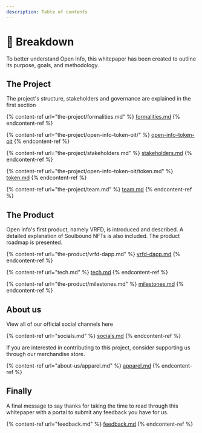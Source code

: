 ```yaml
---
description: Table of contents
---
```


# 📑 Breakdown

To better understand Open Info, this whitepaper has been created to outline its purpose, goals, and methodology. &#x20;

## The Project

The project's structure, stakeholders and governance are explained in the first section

{% content-ref url="the-project/formalities.md" %}
[formalities.md](the-project/formalities.md)
{% endcontent-ref %}

{% content-ref url="the-project/open-info-token-oit/" %}
[open-info-token-oit](the-project/open-info-token-oit/)
{% endcontent-ref %}

{% content-ref url="the-project/stakeholders.md" %}
[stakeholders.md](the-project/stakeholders.md)
{% endcontent-ref %}

{% content-ref url="the-project/open-info-token-oit/token.md" %}
[token.md](the-project/open-info-token-oit/token.md)
{% endcontent-ref %}

{% content-ref url="the-project/team.md" %}
[team.md](the-project/team.md)
{% endcontent-ref %}

## The Product

Open Info's first product, namely VRFD, is introduced and described. A detailed explanation of Soulbound NFTs is also included. The product roadmap is presented.

{% content-ref url="the-product/vrfd-dapp.md" %}
[vrfd-dapp.md](the-product/vrfd-dapp.md)
{% endcontent-ref %}

{% content-ref url="tech.md" %}
[tech.md](tech.md)
{% endcontent-ref %}

{% content-ref url="the-product/milestones.md" %}
[milestones.md](the-product/milestones.md)
{% endcontent-ref %}

## About us

View all of our official social channels here

{% content-ref url="socials.md" %}
[socials.md](socials.md)
{% endcontent-ref %}

If you are interested in contributing to this project, consider supporting us through our merchandise store.

{% content-ref url="about-us/apparel.md" %}
[apparel.md](about-us/apparel.md)
{% endcontent-ref %}

## Finally

A final message to say thanks for taking the time to read through this whitepaper with a portal to submit any feedback you have for us.

{% content-ref url="feedback.md" %}
[feedback.md](feedback.md)
{% endcontent-ref %}
